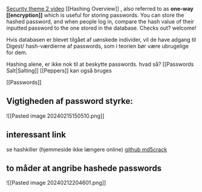 [Security theme 2 video](https://www.youtube.com/watch?v=--tnZMuoK3E)
 [[Hashing Overview]] , also referred to as **one-way [[encryption]]** which is useful for storing passwords. You can store the hashed password, and when people log in, compare the hash value of their inputted password to the one stored in the database. Checks out? welcome!

Hvis databasen er blevet tilgået af uønskede individer, vil de have adgang til Digest/ hash-værdierne af passwords, som i teorien bør være ubrugelige for dem.

Hashing alene, er ikke nok til at beskytte passwords. hvad så? [[Passwords Salt|Salting]]
[[Peppers]] kan også bruges

[[Passwords]]
## Vigtigheden af password styrke:
![[Pasted image 20240215150510.png]]

## interessant link
se hashkiller (hjemmeside ikke længere online) [github md5crack](https://github.com/kangfend/md5crack)
## to måder at angribe hashede passwords
![[Pasted image 20240212204601.png]]


